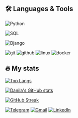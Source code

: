## 🛠 Languages & Tools

![Python](https://img.shields.io/badge/-Python-000?style=for-the-badge&logo=Python&logoColor=d68c20)

![SQL](https://img.shields.io/badge/-SQL-000?style=for-the-badge&logo=MySQL&logoColor=d68c20)

![Django](https://img.shields.io/badge/-Django-000?style=for-the-badge&logo=Django&logoColor=d68c20)

![git](https://img.shields.io/badge/git-000?style=for-the-badge&logo=git&logoColor=d68c20)
![github](https://img.shields.io/badge/GitHub-000?style=for-the-badge&logo=GitHub&logoColor=d68c20)
![linux](https://img.shields.io/badge/linux-000?style=for-the-badge&logo=linux&logoColor=d68c20)
![docker](https://img.shields.io/badge/docker-000?style=for-the-badge&logo=docker&logoColor=d68c20)




## 🔥 My stats

[![Top Langs](https://github-readme-stats.vercel.app/api/top-langs/?username=Drebedenb&layout=compact&theme=great-gatsby&hide=php,blade,html,css&exclude_repo=tages_test,backend-hightech-digit,stocks-profit,frontend-hightech-digit,horoscope_telegram,SocialMediaReact,Stopwatch,Site,crm-tablet)](https://github.com/Drebedenb/github-readme-stats)

[![Danila's GitHub stats](https://github-readme-stats.vercel.app/api?username=Drebedenb&count_private=false&show_icons=true&theme=great-gatsby)](https://github.com/Drebedenb/github-readme-stats)
<!-- [![Danila's GitHub stats](https://github-readme-stats.vercel.app/api?username=Drebedenb&count_private=true&show_icons=true&theme=great-gatsby)](https://github.com/Drebedenb/github-readme-stats) -->

[![GitHub Streak](http://github-readme-streak-stats.herokuapp.com?user=Drebedenb&theme=great-gatsby&background=000000)](https://git.io/streak-stats)

[![Telegram](https://img.shields.io/badge/Telegram-000?style=for-the-badge&logo=telegram&logoColor=d68c20)](https://t.me/CaptainGains22)
<a href="mailto:danila.kuzya2011@gmail.com">![Gmail](https://img.shields.io/badge/Gmail-000?style=for-the-badge&logo=gmail&logoColor=d68c20)</a>
[![LinkedIn](https://img.shields.io/badge/linkedin-000.svg?style=for-the-badge&logo=linkedin&logoColor=d68c20)](https://www.linkedin.com/in/danila-kuznetsov/)
